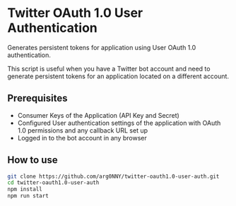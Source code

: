 # Twitter OAuth 1.0 User Authentication
Generates persistent tokens for application using User OAuth 1.0 authentication.

This script is useful when you have a Twitter bot account and need to generate persistent tokens for an application located on a different account.

## Prerequisites
- Consumer Keys of the Application (API Key and Secret)
- Configured User authentication settings of the application with OAuth 1.0 permissions and any callback URL set up
- Logged in to the bot account in any browser

## How to use
```bash
git clone https://github.com/arg0NNY/twitter-oauth1.0-user-auth.git
cd twitter-oauth1.0-user-auth
npm install
npm run start
```
